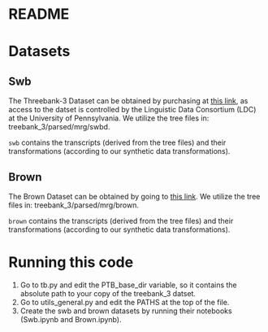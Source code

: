 # README

# Datasets

## Swb

The Threebank-3 Dataset can be obtained by purchasing at [this link](https://catalog.ldc.upenn.edu/LDC99T42), as access to the datset is controlled by the Linguistic Data Consortium (LDC) at the University of Pennsylvania. We utilize the tree files in: treebank_3/parsed/mrg/swbd. 

`swb` contains the transcripts (derived from the tree files) and their transformations (according to our synthetic data transformations).


## Brown

The Brown Dataset can be obtained by going to [this link](https://github.com/google-research-datasets/wiki-split). We utilize the tree files in: treebank_3/parsed/mrg/brown. 

`brown` contains the transcripts (derived from the tree files) and their transformations (according to our synthetic data transformations).

# Running this code
1. Go to tb.py and edit the PTB_base_dir variable, so it contains the absolute path to your copy of the treebank_3 datset. 
2. Go to utils_general.py and edit the PATHS at the top of the file. 
3. Create the swb and brown datasets by running their notebooks (Swb.ipynb and Brown.ipynb).
